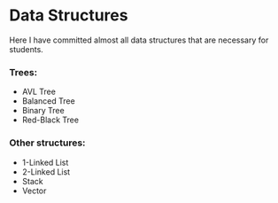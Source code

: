 # Data Structures
Here I have committed almost all data structures that are necessary for students.  
### Trees:
- AVL Tree
- Balanced Tree
- Binary Tree
- Red-Black Tree
### Other structures:
- 1-Linked List
- 2-Linked List
- Stack
- Vector
